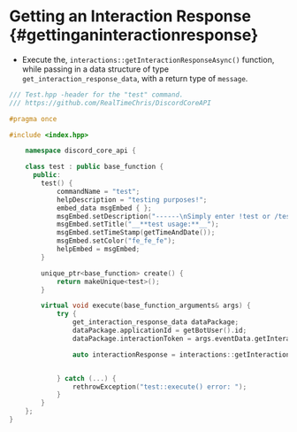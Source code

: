 Getting an Interaction Response {#gettinganinteractionresponse}
============
- Execute the, `interactions::getInteractionResponseAsync()` function, while passing in a data structure of type `get_interaction_response_data`, with a return type of `message`.

```cpp
/// Test.hpp -header for the "test" command.
/// https://github.com/RealTimeChris/DiscordCoreAPI

#pragma once

#include <index.hpp>

	namespace discord_core_api {

	class test : public base_function {
	  public:
		test() {
			commandName = "test";
			helpDescription = "testing purposes!";
			embed_data msgEmbed { };
			msgEmbed.setDescription("------\nSimply enter !test or /test!\n------");
			msgEmbed.setTitle("__**test usage:**__");
			msgEmbed.setTimeStamp(getTimeAndDate());
			msgEmbed.setColor("fe_fe_fe");
			helpEmbed = msgEmbed;
		}

		unique_ptr<base_function> create() {
			return makeUnique<test>();
		}

		virtual void execute(base_function_arguments& args) {
			try {
				get_interaction_response_data dataPackage;
				dataPackage.applicationId = getBotUser().id;
				dataPackage.interactionToken = args.eventData.getInteractionToken();

				auto interactionResponse = interactions::getInteractionResponseAsync(const& dataPackage).get();


			} catch (...) {
				rethrowException("test::execute() error: ");
			}
		}
	};
}
```
